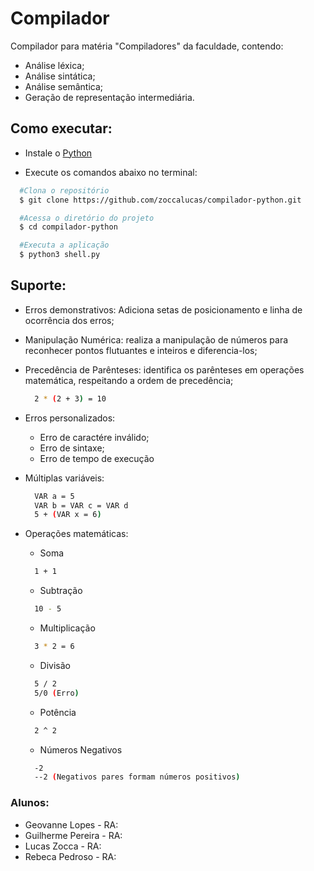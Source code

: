 # Compilador

Compilador para matéria "Compiladores" da faculdade, contendo:

- Análise léxica;
- Análise sintática;
- Análise semântica;
- Geração de representação intermediária.

## Como executar:

-  Instale o [Python](https://www.python.org/)

-  Execute os comandos abaixo no terminal:

```bash
  #Clona o repositório
  $ git clone https://github.com/zoccalucas/compilador-python.git

  #Acessa o diretório do projeto
  $ cd compilador-python

  #Executa a aplicação
  $ python3 shell.py
```

## Suporte:

  - Erros demonstrativos: Adiciona setas de posicionamento e linha de ocorrência dos erros;
  - Manipulação Numérica: realiza a manipulação de números para reconhecer pontos flutuantes e inteiros e diferencia-los;
  - Precedência de Parênteses: identifica os parênteses em operações matemática, respeitando a ordem de precedência;
    ```bash
      2 * (2 + 3) = 10
    ```
  - Erros personalizados: 
    - Erro de caractére inválido;
    - Erro de sintaxe;
    - Erro de tempo de execução
  - Múltiplas variáveis: 
    ```bash
      VAR a = 5
      VAR b = VAR c = VAR d
      5 + (VAR x = 6)
    ```
  - Operações matemáticas: 
    - Soma
    ```bash
      1 + 1 
    ``` 
    - Subtração
    ```bash
      10 - 5
    ```
    - Multiplicação
    ```bash
      3 * 2 = 6
    ```
    - Divisão
    ```bash
      5 / 2
      5/0 (Erro)
    ```

    - Potência
    ```bash
      2 ^ 2
    ```

    - Números Negativos
    ```bash
      -2
      --2 (Negativos pares formam números positivos)
    ```

### Alunos:

- Geovanne Lopes - RA: 
- Guilherme Pereira - RA: 
- Lucas Zocca - RA: 
- Rebeca Pedroso - RA: